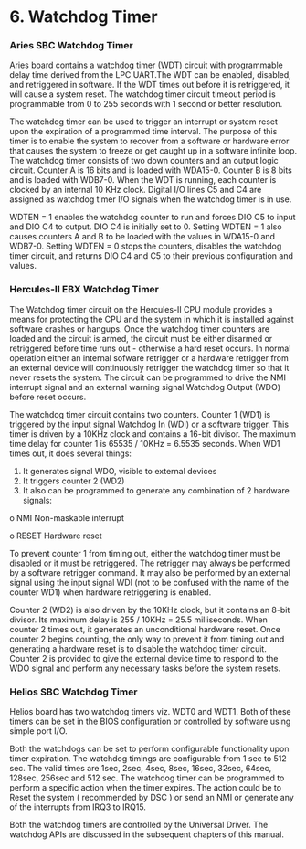 # 6. Watchdog Timer

### Aries SBC Watchdog Timer

Aries board contains a watchdog timer (WDT) circuit with programmable delay time derived from the LPC UART.The WDT can be enabled, disabled, and retriggered in software. If the WDT times out before it is retriggered, it will cause a system reset. The watchdog timer circuit timeout period is programmable from 0 to 255 seconds with 1 second or better resolution.

The watchdog timer can be used to trigger an interrupt or system reset upon the expiration of a programmed time interval. The purpose of this timer is to enable the system to recover from a software or hardware error that causes the system to freeze or get caught up in a software infinite loop. The watchdog timer consists of two down counters and an output logic circuit. Counter A is 16 bits and is loaded with WDA15-0. Counter B is 8 bits and is loaded with WDB7-0. When the WDT is running, each counter is clocked by an internal 10 KHz clock. Digital I/O lines C5 and C4 are assigned as watchdog timer I/O signals when the watchdog timer is in use.

WDTEN = 1 enables the watchdog counter to run and forces DIO C5 to input and DIO C4 to output. DIO C4 is initially set to 0. Setting WDTEN = 1 also causes counters A and B to be loaded with the values in WDA15-0 and WDB7-0. Setting WDTEN = 0 stops the counters, disables the watchdog timer circuit, and returns DIO C4 and C5 to their previous configuration and values.

### Hercules-II EBX Watchdog Timer

The Watchdog timer circuit on the Hercules-II CPU module provides a means for protecting the CPU and the system in which it is installed against software crashes or hangups. Once the watchdog timer counters are loaded and the circuit is armed, the circuit must be either disarmed or retriggered before time runs out - otherwise a hard reset occurs. In normal operation either an internal sofware retrigger or a hardware retrigger from an external device will continuously retrigger the watchdog timer so that it never resets the system. The circuit can be programmed to drive the NMI interrupt signal and an external warning signal Watchdog Output (WDO) before reset occurs.

The watchdog timer circuit contains two counters. Counter 1 (WD1) is triggered by the input signal Watchdog In (WDI) or a software trigger. This timer is driven by a 10KHz clock and contains a 16-bit divisor. The maximum time delay for counter 1 is 65535 / 10KHz = 6.5535 seconds. When WD1 times out, it does several things:

1. It generates signal WDO, visible to external devices&#x20;
2. It triggers counter 2 (WD2)&#x20;
3. It also can be programmed to generate any combination of 2 hardware signals:   &#x20;

&#x20;                            o  NMI Non-maskable interrupt&#x20;

&#x20;                            o  RESET Hardware reset

To prevent counter 1 from timing out, either the watchdog timer must be disabled or it must be retriggered. The retrigger may always be performed by a software retrigger command. It may also be performed by an external signal using the input signal WDI (not to be confused with the name of the counter WD1) when hardware retriggering is enabled.

Counter 2 (WD2) is also driven by the 10KHz clock, but it contains an 8-bit divisor. Its maximum delay is 255 / 10KHz = 25.5 milliseconds. When counter 2 times out, it generates an unconditional hardware reset. Once counter 2 begins counting, the only way to prevent it from timing out and generating a hardware reset is to disable the watchdog timer circuit. Counter 2 is provided to give the external device time to respond to the WDO signal and perform any necessary tasks before the system resets.

### Helios SBC Watchdog Timer

Helios board has two watchdog timers viz. WDT0 and WDT1. Both of these timers can be set in the BIOS configuration or controlled by software using simple port I/O.

Both the watchdogs can be set to perform configurable functionality upon timer expiration. The watchdog timings are configurable from 1 sec to 512 sec. The valid times are 1sec, 2sec, 4sec, 8sec, 16sec, 32sec, 64sec, 128sec, 256sec and 512 sec. The watchdog timer can be programmed to perform a specific action when the timer expires. The action could be to Reset the system ( recommended by DSC ) or send an NMI or generate any of the interrupts from IRQ3 to IRQ15.

Both the watchdog timers are controlled by the Universal Driver. The watchdog APIs are discussed in the subsequent chapters of this manual.
